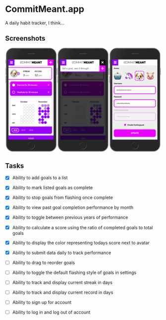 # CommitMeant.app

A daily habit tracker, I think...

## Screenshots

![Screenshot](/screenshot.png?raw=true)

## Tasks

- [x] Ability to add goals to a list
- [x] Ability to mark listed goals as complete
- [x] Ability to stop goals from flashing once complete
- [x] Ability to view past goal completion performance by month
- [x] Ability to toggle between previous years of performance
- [x] Ability to calculate a score using the ratio of completed goals to total goals
- [x] Ability to display the color representing todays score next to avatar
- [x] Ability to submit data daily to track performance

- [ ] Ability to drag to reorder goals
- [ ] Ability to toggle the default flashing style of goals in settings
- [ ] Ability to track and display current streak in days
- [ ] Ability to track and display current record in days
- [ ] Ability to sign up for account
- [ ] Ability to log in and log out of account